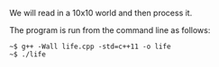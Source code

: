 We will read in a 10x10 world and then process it.

The program is run from the command line as follows:
```
~$ g++ -Wall life.cpp -std=c++11 -o life
~$ ./life
```
